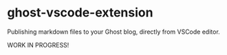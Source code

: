 # ghost-vscode-extension

Publishing markdown files to your Ghost blog, directly from VSCode editor.

WORK IN PROGRESS!
